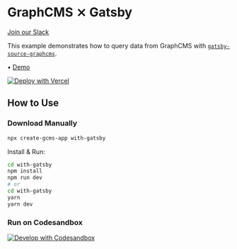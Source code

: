 # GraphCMS ⨯ Gatsby

[Join our Slack](https://slack.graphcms.com)

This example demonstrates how to query data from GraphCMS with [`gatsby-source-graphcms`](https://github.com/GraphCMS/gatsby-source-graphcms).

• [Demo](https://graphcms-with-gatsby.now.sh)

[![Deploy with Vercel](https://vercel.com/button)](https://vercel.com/import/project?template=https://github.com/GraphCMS/graphcms-examples/tree/master/with-gatsby)

## How to Use

### Download Manually

```bash
npx create-gcms-app with-gatsby
```

Install & Run:

```bash
cd with-gatsby
npm install
npm run dev
# or
cd with-gatsby
yarn
yarn dev
```

### Run on Codesandbox

[![Develop with Codesandbox](https://codesandbox.io/static/img/play-codesandbox.svg)](https://codesandbox.io/s/github/GraphCMS/graphcms-examples/tree/master/with-gatsby)
